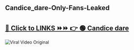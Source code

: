 
 ## Candice_dare-Only-Fans-Leaked

# <h2><a href="https://clipsfans.com/Candice_dare&ref=git">🔗 Click to LINKS ⏩⏩ 👉 🟢 Candice dare </a></h2>

<a href="https://clipsfans.com/Candice_dare&ref=git" rel="nofollow" data-target="animated-image.originalLink"><img src="https://i.ibb.co.com/xMMVF88/686577567.gif" alt="Viral Video Original" style="max-width: 100%; display: inline-block;" data-target="animated-image.originalImage"></a>
